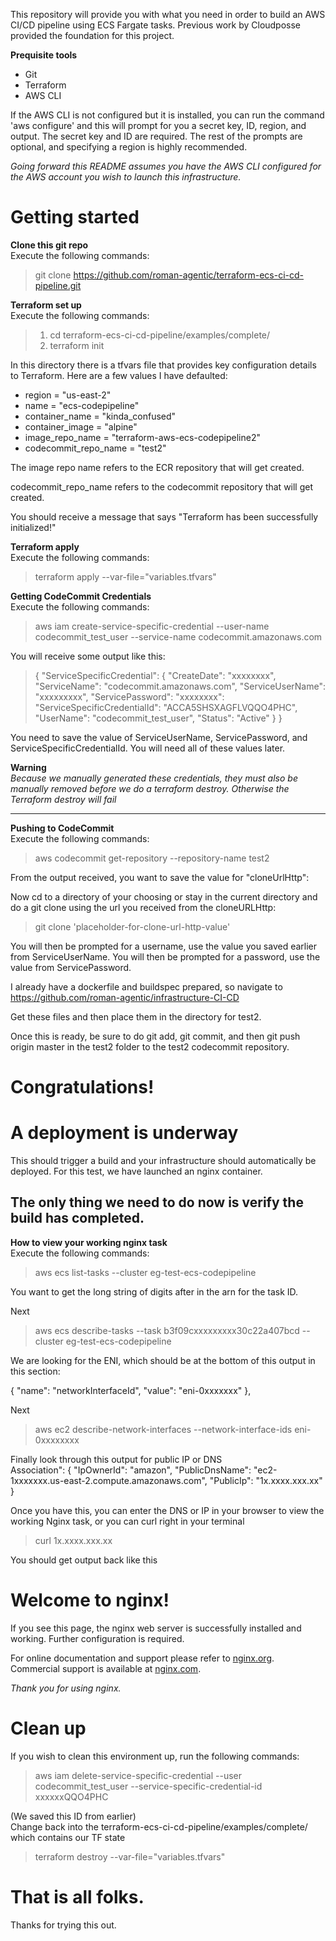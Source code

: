 This repository will provide you with what you need in order to build an AWS CI/CD pipeline using ECS Fargate tasks. Previous work by Cloudposse provided the foundation for this project.

**Prequisite tools**
  
* Git
* Terraform
* AWS CLI


If the AWS CLI is not configured but it is installed, you can run the command 'aws configure' and this will prompt for you a secret key, ID, region, and output. The secret key and ID are required. The rest of the prompts are optional, and specifying a region is highly recommended.

*Going forward this README assumes you have the AWS CLI configured for the AWS account you wish to launch this infrastructure.*

# Getting started

**Clone this git repo**  
Execute the following commands:

>git clone https://github.com/roman-agentic/terraform-ecs-ci-cd-pipeline.git

**Terraform set up**  
Execute the following commands:
>1. cd terraform-ecs-ci-cd-pipeline/examples/complete/  
>2. terraform init

In this directory there is a tfvars file that provides key configuration details to Terraform. Here are a few values I have defaulted:  

* region = "us-east-2"
* name = "ecs-codepipeline"
* container_name = "kinda\_confused"
* container_image = "alpine"
* image\_repo\_name = "terraform-aws-ecs-codepipeline2"
* codecommit\_repo\_name = "test2"

The image repo name refers to the ECR repository that will get created.

codecommit\_repo\_name refers to the codecommit repository that will get created.

You should receive a message that says "Terraform has been successfully initialized!"

**Terraform apply**  
Execute the following commands:
>terraform apply --var-file="variables.tfvars"

**Getting CodeCommit Credentials**  
Execute the following commands:
> aws iam create-service-specific-credential --user-name codecommit\_test\_user --service-name codecommit.amazonaws.com

You will receive some output like this:  
> {
    "ServiceSpecificCredential": {
        "CreateDate": "xxxxxxxx",
        "ServiceName": "codecommit.amazonaws.com",
        "ServiceUserName": "xxxxxxxxx",
        "ServicePassword": "xxxxxxxx": "ServiceSpecificCredentialId": "ACCA5SHSXAGFLVQQO4PHC",
        "UserName": "codecommit\_test\_user",
        "Status": "Active"
    }
}

You need to save the value of ServiceUserName, ServicePassword, and ServiceSpecificCredentialId. You will need all of these values later. 

**Warning**  
*Because we manually generated these credentials, they must also be manually removed before we do a terraform destroy. Otherwise the Terraform destroy will fail*

----
**Pushing to CodeCommit**  
Execute the following commands:
> aws codecommit get-repository --repository-name test2

From the output received, you want to save the value for "cloneUrlHttp":

Now cd to a directory of your choosing or stay in the current directory and do a git clone using the url you received from the cloneURLHttp:
> git clone 'placeholder-for-clone-url-http-value'

You will then be prompted for a username, use the value you saved earlier from ServiceUserName. You will then be prompted for a password, use the value from ServicePassword.

I already have a dockerfile and buildspec prepared, so navigate to https://github.com/roman-agentic/infrastructure-CI-CD  

Get these files and then place them in the directory for test2.

Once this is ready, be sure to do git add, git commit, and then git push origin master in the test2 folder to the test2 codecommit repository.

# Congratulations! 
# A deployment is underway
This should trigger a build and your infrastructure should automatically be deployed. For this test, we have launched an nginx container.

The only thing we need to do now is verify the build has completed.
-

**How to view your working nginx task**  
Execute the following commands:
>aws ecs list-tasks --cluster eg-test-ecs-codepipeline

You want to get the long string of digits after in the arn for the task ID. 

Next
> aws ecs describe-tasks --task b3f09cxxxxxxxxx30c22a407bcd --cluster eg-test-ecs-codepipeline

We are looking for the ENI, which should be at the bottom of this output in this section:

{
                            "name": "networkInterfaceId",
                            "value": "eni-0xxxxxxx"
                        },

Next

> aws ec2 describe-network-interfaces --network-interface-ids eni-0xxxxxxxx

Finally look through this output for public IP or DNS  
Association": {
                        "IpOwnerId": "amazon",
                        "PublicDnsName": "ec2-1xxxxxxx.us-east-2.compute.amazonaws.com",
                        "PublicIp": "1x.xxxx.xxx.xx"
                    }
> 

Once you have this, you can enter the DNS or IP in your browser to view the working Nginx task, or you can curl right in your terminal

> curl 1x.xxxx.xxx.xx

You should get output back like this


<h1>Welcome to nginx!</h1>
<p>If you see this page, the nginx web server is successfully installed and
working. Further configuration is required.</p>

<p>For online documentation and support please refer to
<a href="http://nginx.org/">nginx.org</a>.<br/>
Commercial support is available at
<a href="http://nginx.com/">nginx.com</a>.</p>

<p><em>Thank you for using nginx.</em></p>
</body>
</html>

# Clean up   
If you wish to clean this environment up, run the following commands:

> aws iam delete-service-specific-credential --user codecommit\_test\_user --service-specific-credential-id xxxxxxQQO4PHC

(We saved this ID from earlier)   
Change back into the terraform-ecs-ci-cd-pipeline/examples/complete/ which contains our TF state
> terraform destroy --var-file="variables.tfvars"


# That is all folks. 
Thanks for trying this out.
